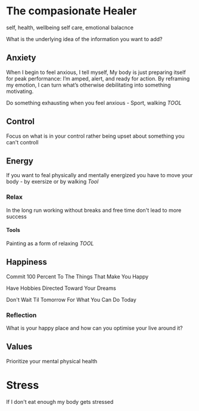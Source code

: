 # The compasionate Healer
self, health, wellbeing self care, emotional balacnce

What is the underlying idea of the information you want to add?













## Anxiety
When I begin to feel anxious, I tell myself, My body is just preparing itself for peak performance: I’m amped, alert, and ready for action. By reframing my emotion, I can turn what’s otherwise debilitating into something motivating.

Do something exhausting when you feel anxious - Sport, walking
*TOOL*

## Control
Focus on what is in your control rather being upset about something you can't controll

## Energy
If you want to feal physically and mentally energized you have to move your body - by exersize or by walking
*Tool*

### Relax
In the long run working without breaks and free time don't lead to more success

#### Tools
Painting as a form of relaxing
*TOOL*

## Happiness
Commit 100 Percent To The Things That Make You Happy

Have Hobbies Directed Toward Your Dreams

Don't Wait Til Tomorrow For What You Can Do Today

### Reflection
What is your happy place and how can you optimise your live around it?

## Values
Prioritize your mental physical health

# Stress
If I don't eat enough my body gets stressed

